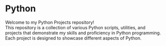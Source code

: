 # Python
Welcome to my Python Projects repository!<br>
This repository is a collection of various Python scripts, utilities, and projects that demonstrate my skills and proficiency in Python programming. Each project is designed to showcase different aspects of Python.
